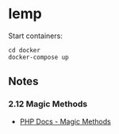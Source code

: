 # lemp

Start containers:

```
cd docker
docker-compose up
```

## Notes

### 2.12 Magic Methods

- [PHP Docs - Magic Methods](https://www.php.net/manual/en/language.oop5.magic.php)
